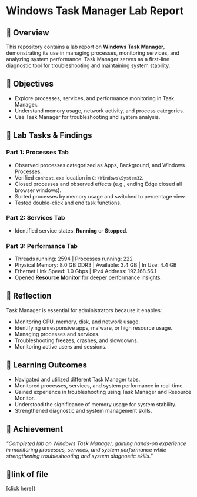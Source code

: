 # Windows Task Manager Lab Report

## 📌 Overview
This repository contains a lab report on **Windows Task Manager**, demonstrating its use in managing processes, monitoring services, and analyzing system performance. Task Manager serves as a first-line diagnostic tool for troubleshooting and maintaining system stability.

## 🔹 Objectives
- Explore processes, services, and performance monitoring in Task Manager.  
- Understand memory usage, network activity, and process categories.  
- Use Task Manager for troubleshooting and system analysis.  

## 🔹 Lab Tasks & Findings
### Part 1: Processes Tab
- Observed processes categorized as Apps, Background, and Windows Processes.  
- Verified `conhost.exe` location in `C:\Windows\System32`.  
- Closed processes and observed effects (e.g., ending Edge closed all browser windows).  
- Sorted processes by memory usage and switched to percentage view.  
- Tested double-click and end task functions.  

### Part 2: Services Tab
- Identified service states: **Running** or **Stopped**.  

### Part 3: Performance Tab
- Threads running: 2594 | Processes running: 222  
- Physical Memory: 8.0 GB DDR3 | Available: 3.4 GB | In Use: 4.4 GB  
- Ethernet Link Speed: 1.0 Gbps | IPv4 Address: 192.168.56.1  
- Opened **Resource Monitor** for deeper performance insights.  

## 🔹 Reflection
Task Manager is essential for administrators because it enables:  
- Monitoring CPU, memory, disk, and network usage.  
- Identifying unresponsive apps, malware, or high resource usage.  
- Managing processes and services.  
- Troubleshooting freezes, crashes, and slowdowns.  
- Monitoring active users and sessions.  

## 🔹 Learning Outcomes
- Navigated and utilized different Task Manager tabs.  
- Monitored processes, services, and system performance in real-time.  
- Gained experience in troubleshooting using Task Manager and Resource Monitor.  
- Understood the significance of memory usage for system stability.  
- Strengthened diagnostic and system management skills.  
## 📌 Achievement 
*"Completed lab on Windows Task Manager, gaining hands-on experience in monitoring processes, services, and system performance while strengthening troubleshooting and system diagnostic skills."*

## 📂link of file 
[click here]( 


